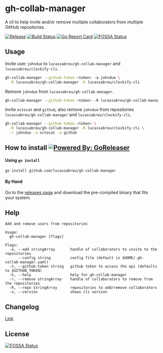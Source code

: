 gh-collab-manager
=================

A cli to help invite and/or remove multiple collaborators from multiple GitHub repositories.

[![Release](https://img.shields.io/github/release/lucassabreu/gh-collab-manager.svg?classes=badges)](https://github.com/lucassabreu/gh-collab-manager/releases/latest)
[![Build Status](https://github.com/lucassabreu/gh-collab-manager/actions/workflows/release.yml/badge.svg?classes=badges)](.github/workflows/release.yml)
[![Go Report Card](https://goreportcard.com/badge/github.com/lucassabreu/gh-collab-manager?classes=badges)](https://goreportcard.com/report/github.com/lucassabreu/gh-collab-manager)
[![FOSSA Status](https://app.fossa.com/api/projects/git%2Bgithub.com%2Flucassabreu%2Fgh-collab-manager.svg?type=shield)](https://app.fossa.com/projects/git%2Bgithub.com%2Flucassabreu%2Fgh-collab-manager?ref=badge_shield)

Usage
-----

Invite user `johndue` to `lucassabreu/gh-collab-manager` and `lucassabreu/clockify-cli`.

```sh
gh-collab-manager --github-token <token> -a johndue \
  -R lucassabreu/gh-collab-manager -R lucassabreu/clockify-cli
```

Remove `johndue` from `lucassabreu/gh-collab-manager`.

```sh
gh-collab-manager --github-token <token> -R lucassabreu/gh-collab-manager -r johndue
```

Invite `octocat` and `github`; also remove `johndue` from repositories `lucassabreu/gh-collab-manager` and `lucassabreu/clockify-cli`.

```sh
gh-collab-manager --github-token <token> \
  -R lucassabreu/gh-collab-manager -R lucassabreu/clockify-cli \
  -r johndue -a octocat -a github
```

How to install [![Powered By: GoReleaser](https://img.shields.io/badge/powered%20by-goreleaser-green.svg?classes=badges)](https://github.com/goreleaser)
--------------

#### Using `go install`

```sh
go install github.com/lucassabreu/gh-collab-manager
```

#### By Hand

Go to the [releases page](https://github.com/lucassabreu/gh-collab-manager/releases) and download the pre-compiled
binary that fits your system.

Help
----

```console
Add and remove users from repositories

Usage:
  gh-collab-manager [flags]

Flags:
  -a, --add stringArray       handle of collaborators to invite to the repositories
      --config string         config file (default is $HOME/.gh-collab-manager.yaml)
  -t, --github-token string   github token to access the api (defaults to $GITHUB_TOKEN)
  -h, --help                  help for gh-collab-manager
  -r, --remove stringArray    handle of collaborators to remove from the repositories
  -R, --repo stringArray      repositories to add/remove collaborators
  -v, --version               shows cli version
```

Changelog
---------

[Link](CHANGELOG.md)


## License
[![FOSSA Status](https://app.fossa.com/api/projects/git%2Bgithub.com%2Flucassabreu%2Fgh-collab-manager.svg?type=large)](https://app.fossa.com/projects/git%2Bgithub.com%2Flucassabreu%2Fgh-collab-manager?ref=badge_large)